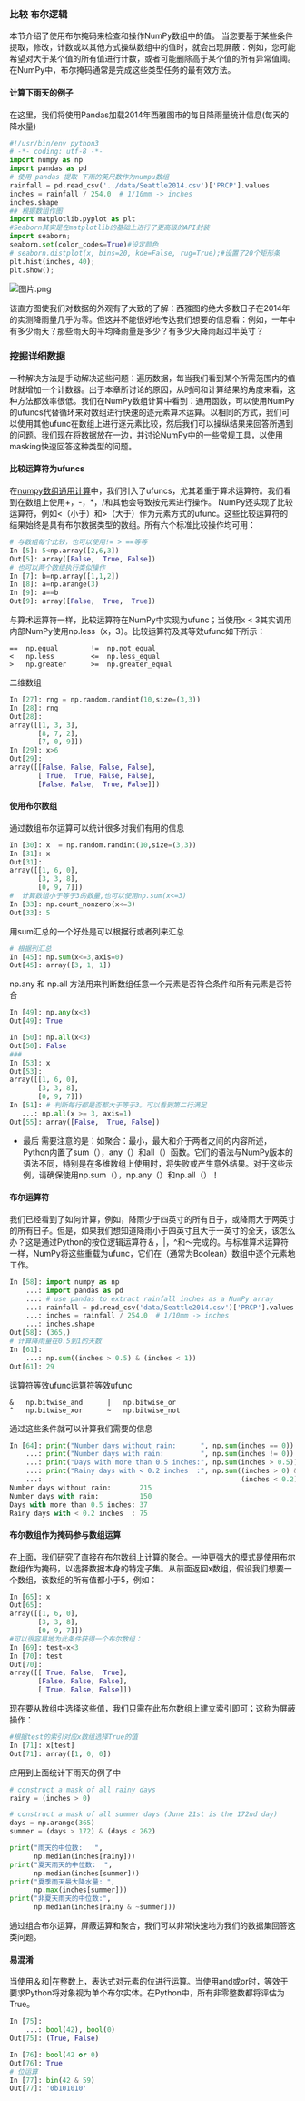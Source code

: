 ### 比较 布尔逻辑
本节介绍了使用布尔掩码来检查和操作NumPy数组中的值。
当您要基于某些条件提取，修改，计数或以其他方式操纵数组中的值时，就会出现屏蔽：例如，您可能希望对大于某个值的所有值进行计数，或者可能删除高于某个值的所有异常值阈。在NumPy中，布尔掩码通常是完成这些类型任务的最有效方法。

#### 计算下雨天的例子
在这里，我们将使用Pandas加载2014年西雅图市的每日降雨量统计信息(每天的降水量)
```py
#!/usr/bin/env python3
# -*- coding: utf-8 -*-
import numpy as np
import pandas as pd
# 使用 pandas 提取 下雨的英尺数作为numpu数组
rainfall = pd.read_csv('../data/Seattle2014.csv')['PRCP'].values
inches = rainfall / 254.0  # 1/10mm -> inches
inches.shape
## 根据数组作图
import matplotlib.pyplot as plt
#Seaborn其实是在matplotlib的基础上进行了更高级的API封装
import seaborn; 
seaborn.set(color_codes=True)#设定颜色
# seaborn.distplot(x, bins=20, kde=False, rug=True);#设置了20个矩形条
plt.hist(inches, 40);
plt.show();
```
![图片.png](https://github.com/xiongzhenggang/xiongzhenggang.github.io/blob/master/data-science/image/raincount_1.png)

该直方图使我们对数据的外观有了大致的了解：西雅图的绝大多数日子在2014年的实测降雨量几乎为零。但这并不能很好地传达我们想要的信息看：例如，一年中有多少雨天？那些雨天的平均降雨量是多少？有多少天降雨超过半英寸？
### 挖掘详细数据

一种解决方法是手动解决这些问题：遍历数据，每当我们看到某个所需范围内的值时就增加一个计数器。出于本章所讨论的原因，从时间和计算结果的角度来看，这种方法都效率很低。我们在NumPy数组计算中看到：通用函数，可以使用NumPy的ufuncs代替循环来对数组进行快速的逐元素算术运算。以相同的方式，我们可以使用其他ufunc在数组上进行逐元素比较，然后我们可以操纵结果来回答所遇到的问题。我们现在将数据放在一边，并讨论NumPy中的一些常规工具，以使用masking快速回答这种类型的问题。

#### 比较运算符为ufuncs
 
在[numpy数组通用计算](https://github.com/xiongzhenggang/xiongzhenggang.github.io/blob/master/data-science/3-Numpy数组.md)中，我们引入了ufuncs，尤其着重于算术运算符。我们看到在数组上使用+，-，*，/和其他会导致按元素进行操作。 NumPy还实现了比较运算符，例如<（小于）和>（大于）作为元素方式的ufunc。这些比较运算符的结果始终是具有布尔数据类型的数组。所有六个标准比较操作均可用：
```py
# 与数组每个比较，也可以使用!= > ==等等
In [5]: 5<np.array([2,6,3])
Out[5]: array([False,  True, False])
# 也可以两个数组执行类似操作
In [7]: b=np.array([1,1,2])
In [8]: a=np.arange(3)
In [9]: a==b
Out[9]: array([False,  True,  True])
```
与算术运算符一样，比较运算符在NumPy中实现为ufunc；当使用x < 3其实调用内部NumPy使用np.less（x，3）。比较运算符及其等效ufunc如下所示：
```
== 	np.equal 		!= 	np.not_equal
< 	np.less 		<= 	np.less_equal
> 	np.greater 		>= 	np.greater_equal
```
二维数组
```py
In [27]: rng = np.random.randint(10,size=(3,3))
In [28]: rng
Out[28]: 
array([[1, 3, 3],
       [8, 7, 2],
       [7, 0, 9]])
In [29]: x>6
Out[29]: 
array([[False, False, False, False],
       [ True,  True, False, False],
       [False, False,  True, False]])
```
#### 使用布尔数组

通过数组布尔运算可以统计很多对我们有用的信息
```py
In [30]: x  = np.random.randint(10,size=(3,3))
In [31]: x
Out[31]: 
array([[1, 6, 0],
       [3, 3, 8],
       [0, 9, 7]])
#  计算数组小于等于3的数量,也可以使用np.sum(x<=3)
In [33]: np.count_nonzero(x<=3)
Out[33]: 5
```  
用sum汇总的一个好处是可以根据行或者列来汇总
```py
# 根据列汇总
In [45]: np.sum(x<=3,axis=0)
Out[45]: array([3, 1, 1])
```
np.any 和 np.all 方法用来判断数组任意一个元素是否符合条件和所有元素是否符合

```py
In [49]: np.any(x<3)
Out[49]: True

In [50]: np.all(x<3)
Out[50]: False
###
In [53]: x
Out[53]: 
array([[1, 6, 0],
       [3, 3, 8],
       [0, 9, 7]])
In [51]: # 判断每行都是否都大于等于3。可以看到第二行满足
   ...: np.all(x >= 3, axis=1)
Out[55]: array([False,  True, False])
```
* 最后 需要注意的是：如聚合：最小，最大和介于两者之间的内容所述，Python内置了sum（），any（）和all（）函数。它们的语法与NumPy版本的语法不同，特别是在多维数组上使用时，将失败或产生意外结果。对于这些示例，请确保使用np.sum（），np.any（）和np.all（）！

#### 布尔运算符
 
我们已经看到了如何计算，例如，降雨少于四英寸的所有日子，或降雨大于两英寸的所有日子。但是，如果我们想知道降雨小于四英寸且大于一英寸的全天，该怎么办？这是通过Python的按位逻辑运算符＆，|，^和〜完成的。与标准算术运算符一样，NumPy将这些重载为ufunc，它们在（通常为Boolean）数组中逐个元素地工作。

```py
In [58]: import numpy as np
    ...: import pandas as pd
    ...: # use pandas to extract rainfall inches as a NumPy array
    ...: rainfall = pd.read_csv('data/Seattle2014.csv')['PRCP'].values
    ...: inches = rainfall / 254.0  # 1/10mm -> inches
    ...: inches.shape
Out[58]: (365,)
# 计算降雨量在0.5到1的天数
In [61]: 
    ...: np.sum((inches > 0.5) & (inches < 1))
Out[61]: 29

```

运算符等效ufunc运算符等效ufunc
```
& 	np.bitwise_and 		| 	np.bitwise_or
^ 	np.bitwise_xor 		~ 	np.bitwise_not
```
通过这些条件就可以计算我们需要的信息
```py
In [64]: print("Number days without rain:      ", np.sum(inches == 0))
    ...: print("Number days with rain:         ", np.sum(inches != 0))
    ...: print("Days with more than 0.5 inches:", np.sum(inches > 0.5))
    ...: print("Rainy days with < 0.2 inches  :", np.sum((inches > 0) &
    ...:                                                 (inches < 0.2)))
Number days without rain:       215
Number days with rain:          150
Days with more than 0.5 inches: 37
Rainy days with < 0.2 inches  : 75
```

#### 布尔数组作为掩码参与数组运算
在上面，我们研究了直接在布尔数组上计算的聚合。一种更强大的模式是使用布尔数组作为掩码，以选择数据本身的特定子集。从前面返回x数组，假设我们想要一个数组，该数组的所有值都小于5，例如：
```py
In [65]: x
Out[65]: 
array([[1, 6, 0],
       [3, 3, 8],
       [0, 9, 7]])
#可以很容易地为此条件获得一个布尔数组：
In [69]: test=x<3
In [70]: test
Out[70]: 
array([[ True, False,  True],
       [False, False, False],
       [ True, False, False]])
```
现在要从数组中选择这些值，我们只需在此布尔数组上建立索引即可；这称为屏蔽操作：
```py
#根据test的索引对应x数组选择True的值
In [71]: x[test]
Out[71]: array([1, 0, 0])
```
应用到上面统计下雨天的例子中
```py
# construct a mask of all rainy days
rainy = (inches > 0)

# construct a mask of all summer days (June 21st is the 172nd day)
days = np.arange(365)
summer = (days > 172) & (days < 262)

print("雨天的中位数:   ",
      np.median(inches[rainy]))
print("夏天雨天的中位数:  ",
      np.median(inches[summer]))
print("夏季雨天最大降水量: ",
      np.max(inches[summer]))
print("非夏天雨天的中位数:",
      np.median(inches[rainy & ~summer]))
```
 
通过组合布尔运算，屏蔽运算和聚合，我们可以非常快速地为我们的数据集回答这类问题。
####  易混淆
当使用＆和|在整数上，表达式对元素的位进行运算。当使用and或or时，等效于要求Python将对象视为单个布尔实体。在Python中，所有非零整数都将评估为True。
```py
In [75]: 
    ...: bool(42), bool(0)
Out[75]: (True, False)

In [76]: bool(42 or 0)
Out[76]: True
# 位运算
In [77]: bin(42 & 59)
Out[77]: '0b101010'
```